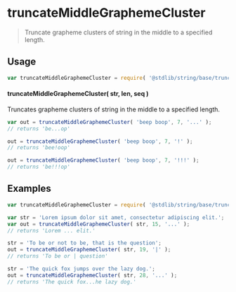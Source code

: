 <!--

@license Apache-2.0

Copyright (c) 2023 The Stdlib Authors.

Licensed under the Apache License, Version 2.0 (the "License");
you may not use this file except in compliance with the License.
You may obtain a copy of the License at

   http://www.apache.org/licenses/LICENSE-2.0

Unless required by applicable law or agreed to in writing, software
distributed under the License is distributed on an "AS IS" BASIS,
WITHOUT WARRANTIES OR CONDITIONS OF ANY KIND, either express or implied.
See the License for the specific language governing permissions and
limitations under the License.

-->

# truncateMiddleGraphemeCluster

> Truncate grapheme clusters of string in the middle to a specified length.

<section class="usage">

## Usage

<!-- eslint-disable id-length -->

```javascript
var truncateMiddleGraphemeCluster = require( '@stdlib/string/base/truncate-middle-grapheme-cluster' );
```

#### truncateMiddleGraphemeCluster( str, len, seq )

Truncates grapheme clusters of string in the middle to a specified length.

<!-- eslint-disable id-length -->

```javascript
var out = truncateMiddleGraphemeCluster( 'beep boop', 7, '...' );
// returns 'be...op'

out = truncateMiddleGraphemeCluster( 'beep boop', 7, '!' );
// returns 'bee!oop'

out = truncateMiddleGraphemeCluster( 'beep boop', 7, '!!!' );
// returns 'be!!!op'
```

</section>

<!-- /.usage -->

<section class="examples">

## Examples

<!-- eslint no-undef: "error" -->

<!-- eslint-disable id-length -->

```javascript
var truncateMiddleGraphemeCluster = require( '@stdlib/string/base/truncate-middle-grapheme-cluster' );

var str = 'Lorem ipsum dolor sit amet, consectetur adipiscing elit.';
var out = truncateMiddleGraphemeCluster( str, 15, '...' );
// returns 'Lorem ... elit.'

str = 'To be or not to be, that is the question';
out = truncateMiddleGraphemeCluster( str, 19, '|' );
// returns 'To be or | question'

str = 'The quick fox jumps over the lazy dog.';
out = truncateMiddleGraphemeCluster( str, 28, '...' );
// returns 'The quick fox...he lazy dog.'
```

</section>

<!-- /.examples -->

<!-- Section for related `stdlib` packages. Do not manually edit this section, as it is automatically populated. -->

<section class="related">

</section>

<!-- /.related -->

<!-- Section for all links. Make sure to keep an empty line after the `section` element and another before the `/section` close. -->

<section class="links">

</section>

<!-- /.links -->
